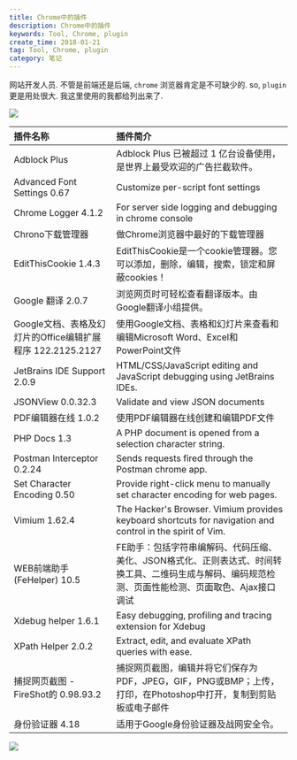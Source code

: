 ```yaml
---
title: Chrome中的插件
description: Chrome中的插件
keywords: Tool, Chrome, plugin
create_time: 2018-01-21
tag: Tool, Chrome, plugin
category: 笔记
---
```


网站开发人员. 不管是前端还是后端, `chrome` 浏览器肯定是不可缺少的. so, `plugin`
更是用处很大. 我这里使用的我都给列出来了.


![](/images/chrome_plugins.png)

| 插件名称                                              | 插件简介                                                                                                                   |
|:-----------------------------------------------------|:-------------------------------------------------------------------------------------------------------------------------|
| Adblock Plus                                         | Adblock Plus 已被超过 1 亿台设备使用，是世界上最受欢迎的广告拦截软件。                                                              |
| Advanced Font Settings 0.67                          | Customize per-script font settings                                                                                       |
| Chrome Logger 4.1.2                                  | For server side logging and debugging in chrome console                                                                  |
| Chrono下载管理器                                       | 做Chrome浏览器中最好的下载管理器                                                                                               |
| EditThisCookie 1.4.3                                 | EditThisCookie是一个cookie管理器。您可以添加，删除，编辑，搜索，锁定和屏蔽cookies！                                                  |
| Google 翻译 2.0.7                                    | 浏览网页时可轻松查看翻译版本。由Google翻译小组提供。                                                                               |
| Google文档、表格及幻灯片的Office编辑扩展程序 122.2125.2127 | 使用Google文档、表格和幻灯片来查看和编辑Microsoft Word、Excel和PowerPoint文件                                                     |
| JetBrains IDE Support 2.0.9                          | HTML/CSS/JavaScript editing and JavaScript debugging using JetBrains IDEs.                                               |
| JSONView 0.0.32.3                                    | Validate and view JSON documents                                                                                         |
| PDF编辑器在线 1.0.2                                    | 使用PDF编辑器在线创建和编辑PDF文件                                                                                             |
| PHP Docs 1.3                                         | A PHP document is opened from a selection character string.                                                              |
| Postman Interceptor 0.2.24                           | Sends requests fired through the Postman chrome app.                                                                     |
| Set Character Encoding 0.50                          | Provide right-click menu to manually set character encoding for web pages.                                               |
| Vimium 1.62.4                                        | The Hacker's Browser. Vimium provides keyboard shortcuts for navigation and control in the spirit of Vim.                |
| WEB前端助手(FeHelper) 10.5                            | FE助手：包括字符串编解码、代码压缩、美化、JSON格式化、正则表达式、时间转换工具、二维码生成与解码、编码规范检测、页面性能检测、页面取色、Ajax接口调试 |
| Xdebug helper 1.6.1                                  | Easy debugging, profiling and tracing extension for Xdebug                                                               |
| XPath Helper 2.0.2                                   | Extract, edit, and evaluate XPath queries with ease.                                                                     |
| 捕捉网页截图 - FireShot的 0.98.93.2                    | 捕捉网页截图，编辑并将它们保存为PDF，JPEG，GIF，PNG或BMP；上传，打印，在Photoshop中打开，复制到剪贴板或电子邮件                            |
| 身份验证器 4.18                                        | 适用于Google身份验证器及战网安全令。                                                                                           |


![](/images/chrome_set_6.png)
